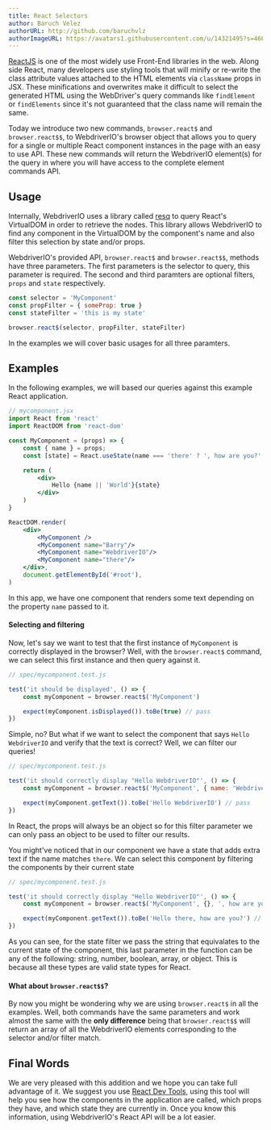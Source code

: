 ```yaml
---
title: React Selectors
author: Baruch Velez
authorURL: http://github.com/baruchvlz
authorImageURL: https://avatars1.githubusercontent.com/u/14321495?s=460&v=4
---
```


[ReactJS](https://github.com/facebook/react) is one of the most widely use Front-End libraries in the web. Along side React, many developers use styling tools that will minify or re-write the class attribute values attached to the HTML elements via `className` props in JSX. These minifications and overwrites make it difficult to select the generated HTML using the WebDriver's query commands like `findElement` or `findElements` since it's not guaranteed that the class name will remain the same.

Today we introduce two new commands, `browser.react$` and `browser.react$$`, to WebdriverIO's browser object that allows you to query for a single or multiple React component instances in the page with an easy to use API. These new commands will return the WebdriverIO element(s) for the query in where you will have access to the complete element commands API.

## Usage

Internally, WebdriverIO uses a library called [resq](https://github.com/baruchvlz/resq) to query React's VirtualDOM in order to retrieve the nodes. This library allows WebdriverIO to find any component in the VirtualDOM by the component's name and also filter this selection by state and/or props.

WebdriverIO's provided API, `browser.react$` and `browser.react$$`, methods have three parameters. The first parameters is the selector to query, this parameter is required. The second and third paramters are optional filters, `props` and `state` respectively. 

```js
const selector = 'MyComponent'
const propFilter = { someProp: true }
const stateFilter = 'this is my state'

browser.react$(selector, propFilter, stateFilter)
```

In the examples we will cover basic usages for all three paramters.

## Examples

In the following examples, we will based our queries against this example React application.

```jsx
// mycomponent.jsx
import React from 'react'
import ReactDOM from 'react-dom'

const MyComponent = (props) => {
    const { name } = props;
    const [state] = React.useState(name === 'there' ? ', how are you?' : '')

    return (
        <div>
            Hello {name || 'World'}{state}
        </div>
    )
}

ReactDOM.render(
    <div>
        <MyComponent />
        <MyComponent name="Barry"/>
        <MyComponent name="WebdriverIO"/>
        <MyComponent name="there"/>
    </div>,
    document.getElementById('#root'),
)
```

In this app, we have one component that renders some text depending on the property `name` passed to it.

#### Selecting and filtering

Now, let's say we want to test that the first instance of `MyComponent` is correctly displayed in the browser? Well, with the `browser.react$` command, we can select this first instance and then query against it.

```javascript
// spec/mycomponent.test.js

test('it should be displayed', () => {
    const myComponent = browser.react$('MyComponent')

    expect(myComponent.isDisplayed()).toBe(true) // pass
})
```
Simple, no? But what if we want to select the component that says `Hello WebdriverIO` and verify that the text is correct? Well, we can filter our queries!

```javascript
// spec/mycomponent.test.js

test('it should correctly display "Hello WebdriverIO"', () => {
    const myComponent = browser.react$('MyComponent', { name: 'WebdriverIO' })

    expect(myComponent.getText()).toBe('Hello WebdriverIO') // pass
})
```
In React, the props will always be an object so for this filter parameter we can only pass an object to be used to filter our results.

You might've noticed that in our component we have a state that adds extra text if the name matches `there`. We can select this component by filtering the components by their current state

```javascript
// spec/mycomponent.test.js

test('it should correctly display "Hello WebdriverIO"', () => {
    const myComponent = browser.react$('MyComponent', {}, ', how are you?')

    expect(myComponent.getText()).toBe('Hello there, how are you?') // pass
})
```
As you can see, for the state filter we pass the string that equivalates to the current state of the component, this last parameter in the function can be any of the following: string, number, boolean, array, or object. This is because all these types are valid state types for React.

#### What about `browser.react$$`?

By now you might be wondering why we are using `browser.react$` in all the examples. Well, both commands have the same parameters and work almost the same with the **only difference** being that `browser.react$$` will return an array of all the WebdriverIO elements corresponding to the selector and/or filter match.

## Final Words

We are very pleased with this addition and we hope you can take full advantage of it. We suggest you use [React Dev Tools](https://github.com/facebook/react-devtools), using this tool will help you see how the components in the application are called, which props they have, and which state they are currently in. Once you know this information, using WebdriverIO's React API will be a lot easier.
